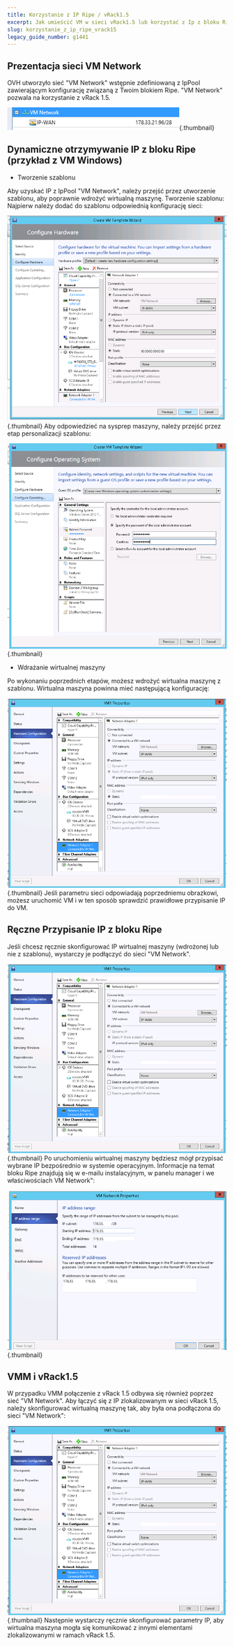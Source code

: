 ```yaml
---
title: Korzystanie z IP Ripe / vRack1.5
excerpt: Jak umieścić VM w sieci vRack1.5 lub korzystać z Ip z bloku Ripe?
slug: korzystanie_z_ip_ripe_vrack15
legacy_guide_number: g1441
---
```



## Prezentacja sieci VM Network
OVH utworzyło sieć "VM Network" wstępnie zdefiniowaną z IpPool zawierającym konfigurację związaną z Twoim blokiem Ripe. 
"VM Network" pozwala na korzystanie z vRack 1.5.

![](images/img_1984.jpg){.thumbnail}


## Dynamiczne otrzymywanie IP z bloku Ripe (przykład z VM Windows)

- Tworzenie szablonu

Aby uzyskać IP z IpPool "VM Network", należy przejść przez utworzenie szablonu, aby poprawnie wdrożyć wirtualną maszynę. Tworzenie szablonu: []({legacy}1436)
Najpierw należy dodać do szablonu odpowiednią konfigurację sieci:

![](images/img_1985.jpg){.thumbnail}
Aby odpowiedzieć na sysprep maszyny, należy przejść przez etap personalizacji szablonu:

![](images/img_1986.jpg){.thumbnail}

- Wdrażanie wirtualnej maszyny

Po wykonaniu poprzednich etapów, możesz wdrożyć wirtualna maszynę z szablonu. 
Wirtualna maszyna powinna mieć następującą konfigurację:

![](images/img_1989.jpg){.thumbnail}
Jeśli parametru sieci odpowiadają poprzedniemu obrazkowi, możesz uruchomić VM i w ten sposób sprawdzić prawidłowe przypisanie IP do VM.


## Ręczne Przypisanie IP z bloku Ripe
Jeśli chcesz ręcznie skonfigurować IP wirtualnej maszyny (wdrożonej lub nie z szablonu), wystarczy je podłączyć do sieci "VM Network".

![](images/img_1989.jpg){.thumbnail}
Po uruchomieniu wirtualnej maszyny będziesz mógł przypisać wybrane IP bezpośrednio w systemie operacyjnym. 
Informacje na temat bloku Ripe znajdują się w e-mailu instalacyjnym, w panelu manager i we właściwościach VM Network":

![](images/img_1990.jpg){.thumbnail}


## VMM i vRack1.5
W przypadku VMM połączenie z vRack 1.5 odbywa się również poprzez sieć "VM Network".
Aby łączyć się z IP zlokalizowanym w sieci vRack 1.5, należy skonfigurować wirtualną maszynę tak, aby była ona podłączona do sieci "VM Network":

![](images/img_1989.jpg){.thumbnail}
Następnie wystarczy ręcznie skonfigurować parametry IP, aby wirtualna maszyna mogła się komunikować z innymi elementami zlokalizowanymi w ramach vRack 1.5.

